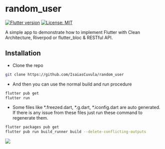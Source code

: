 # random_user
[![Flutter version](https://img.shields.io/badge/flutter-stable-blue?logo=flutter)](https://flutter.dev/docs/development/tools/sdk/releases)
[![License: MIT](https://img.shields.io/badge/license-MIT-purple.svg)](https://opensource.org/licenses/MIT)

A simple app to demonstrate how to implement Flutter with Clean Architecture, Riverpod or flutter_bloc & RESTful API.

## Installation
- Clone the repo
```sh
git clone https://github.com/IsaiasCuvula/random_user
```

- And then you can use the normal build and run procedure 
```sh
flutter pub get
flutter run
```
- Some files like *.freezed.dart, *.g.dart, *.iconfig.dart are auto generated. If there is any issue from these files just run these command to regenerate them.
```sh
flutter packages pub get
flutter pub run build_runner build --delete-conflicting-outputs
```

<img src="https://user-images.githubusercontent.com/68303716/233746169-053f5908-3382-4290-8cf9-ee825a5561bb.png"/>
